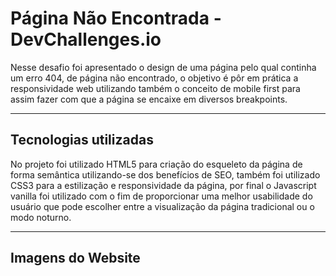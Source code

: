 # Página Não Encontrada - DevChallenges.io

Nesse desafio foi apresentado o design de uma página pelo qual continha um erro 404, de página não encontrado, o objetivo é pôr em prática a responsividade web utilizando também o conceito de mobile first para assim fazer com que a página se encaixe em diversos breakpoints.

---

## Tecnologias utilizadas

No projeto foi utilizado HTML5 para criação do esqueleto da página de forma semântica utilizando-se dos benefícios de SEO, também foi utilizado CSS3 para a estilização e responsividade da página, por final o Javascript vanilla foi utilizado com o fim de proporcionar uma melhor usabilidade do usuário que pode escolher entre a visualização da página tradicional ou o modo noturno.

---

## Imagens do Website
